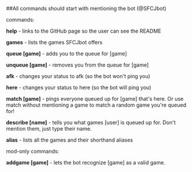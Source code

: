 ##All commands should start with mentioning the bot (@SFCJbot)

commands:

**help** - links to the GitHub page so the user can see the README

**games** - lists the games SFCJbot offers

**queue [game]** - adds you to the queue for [game]

**unqueue [game]** - removes you from the queue for [game]

**afk** - changes your status to afk (so the bot won't ping you)

**here** - changes your status to here (so the bot will ping you)

**match [game]** - pings everyone queued up for [game] that's here. Or use match without mentioning a game to match a random game you're queued for!

**describe [name]** - tells you what games [user] is queued up for. Don't mention them, just type their name.

**alias** - lists all the games and their shorthand aliases

mod-only commands:

**addgame [game]** - lets the bot recognize [game] as a valid game.
